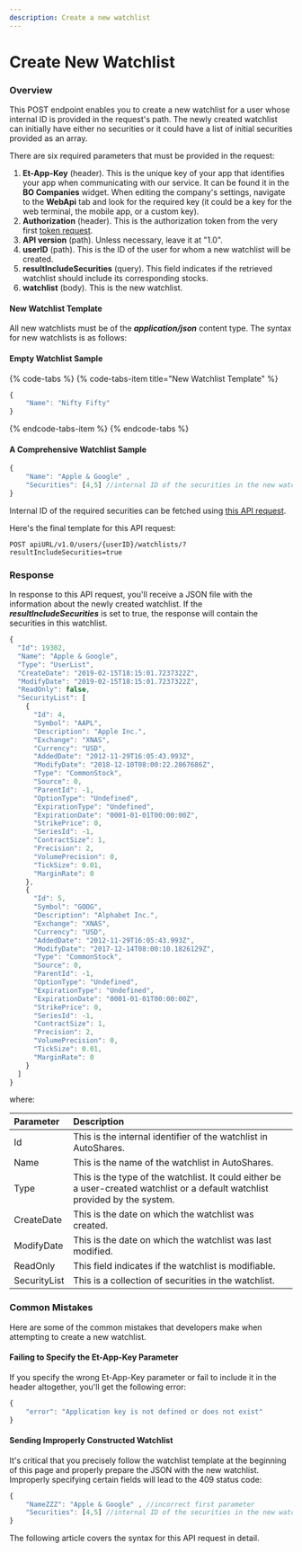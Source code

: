 ```yaml
---
description: Create a new watchlist
---
```


# Create New Watchlist

### Overview

This POST endpoint enables you to create a new watchlist for a user whose internal ID is provided in the request's path. The newly created watchlist can initially have either no securities or it could have a list of initial securities provided as an array. 

There are six required parameters that must be provided in the request:

1. **Et-App-Key** \(header\). This is the unique key of your app that identifies your app when communicating with our service. It can be found it in the **BO Companies** widget. When editing the company's settings, navigate to the **WebApi** tab and look for the required key \(it could be a key for the web terminal, the mobile app, or a custom key\).
2. **Authorization** \(header\). This is the authorization token from the very first [token request](../../authentication/).
3. **API version** \(path\). Unless necessary, leave it at "1.0".
4. **userID** \(path\). This is the ID of the user for whom a new watchlist will be created.
5. **resultIncludeSecurities** \(query\). This field indicates if the retrieved watchlist should include its corresponding stocks.
6. **watchlist** \(body\). This is the new watchlist.

#### New Watchlist Template

All new watchlists must be of the _**application/json**_ content type. The syntax for new watchlists is as follows:

#### Empty Watchlist Sample

{% code-tabs %}
{% code-tabs-item title="New Watchlist Template" %}
```javascript
{
    "Name": "Nifty Fifty" 
}
```
{% endcode-tabs-item %}
{% endcode-tabs %}

#### A Comprehensive Watchlist Sample

```javascript
{
    "Name": "Apple & Google" ,
    "Securities": [4,5] //internal ID of the securities in the new watchlist
}
```

Internal ID of the required securities can be fetched using [this API request](../../../public-api/securities/get-securitys-info-by-ticker/).

Here's the final template for this API request:

```text
POST apiURL/v1.0/users/{userID}/watchlists/?resultIncludeSecurities=true
```

### Response

In response to this API request, you'll receive a JSON file with the information about the newly created watchlist. If the _**resultIncludeSecurities**_ is set to true, the response will contain the securities in this watchlist.

```javascript
{
  "Id": 19302,
  "Name": "Apple & Google",
  "Type": "UserList",
  "CreateDate": "2019-02-15T18:15:01.7237322Z",
  "ModifyDate": "2019-02-15T18:15:01.7237322Z",
  "ReadOnly": false,
  "SecurityList": [
    {
      "Id": 4,
      "Symbol": "AAPL",
      "Description": "Apple Inc.",
      "Exchange": "XNAS",
      "Currency": "USD",
      "AddedDate": "2012-11-29T16:05:43.993Z",
      "ModifyDate": "2018-12-10T08:00:22.2867686Z",
      "Type": "CommonStock",
      "Source": 0,
      "ParentId": -1,
      "OptionType": "Undefined",
      "ExpirationType": "Undefined",
      "ExpirationDate": "0001-01-01T00:00:00Z",
      "StrikePrice": 0,
      "SeriesId": -1,
      "ContractSize": 1,
      "Precision": 2,
      "VolumePrecision": 0,
      "TickSize": 0.01,
      "MarginRate": 0
    },
    {
      "Id": 5,
      "Symbol": "GOOG",
      "Description": "Alphabet Inc.",
      "Exchange": "XNAS",
      "Currency": "USD",
      "AddedDate": "2012-11-29T16:05:43.993Z",
      "ModifyDate": "2017-12-14T08:00:10.1826129Z",
      "Type": "CommonStock",
      "Source": 0,
      "ParentId": -1,
      "OptionType": "Undefined",
      "ExpirationType": "Undefined",
      "ExpirationDate": "0001-01-01T00:00:00Z",
      "StrikePrice": 0,
      "SeriesId": -1,
      "ContractSize": 1,
      "Precision": 2,
      "VolumePrecision": 0,
      "TickSize": 0.01,
      "MarginRate": 0
    }
  ]
}
```

where:

| Parameter | Description |
| :--- | :--- |
| Id | This is the internal identifier of the watchlist in AutoShares. |
| Name | This is the name of the watchlist in AutoShares. |
| Type | This is the type of the watchlist. It could either be a user-created watchlist or a default watchlist provided by the system. |
| CreateDate | This is the date on which the watchlist was created. |
| ModifyDate | This is the date on which the watchlist was last modified. |
| ReadOnly | This field indicates if the watchlist is modifiable. |
| SecurityList | This is a collection of securities in the watchlist. |

### Common Mistakes

Here are some of the common mistakes that developers make when attempting to create a new watchlist.

#### Failing to Specify the Et-App-Key Parameter

If you specify the wrong Et-App-Key parameter or fail to include it in the header altogether, you'll get the following error:

```javascript
{
    "error": "Application key is not defined or does not exist"
}
```

#### Sending Improperly Constructed Watchlist

It's critical that you precisely follow the watchlist template at the beginning of this page and properly prepare the JSON with the new watchlist. Improperly specifying certain fields will lead to the 409 status code:

```javascript
{
    "NameZZZ": "Apple & Google" , //incorrect first parameter
    "Securities": [4,5] //internal ID of the securities in the new watchlist
}
```

The following article covers the syntax for this API request in detail.

